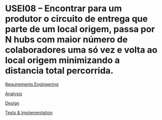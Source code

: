 # USEI08 – Encontrar para um produtor o circuito de entrega que parte de um local origem, passa por N hubs com maior número de colaboradores uma só vez e volta ao local origem minimizando a distancia total percorrida.
[Requirements Engineering](01.requirements-engineering/Readme.md)

[Analysis](02.analysis/Readme.md)

[Design](03.design/Readme.md)

[Tests & Implementation ](04.tests-and-implementation/Readme.md)
